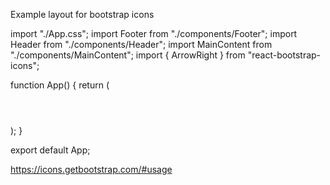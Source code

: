 Example layout for bootstrap icons

import "./App.css";
import Footer from "./components/Footer";
import Header from "./components/Header";
import MainContent from "./components/MainContent";
import { ArrowRight } from "react-bootstrap-icons";

function App() {
return (

<div className="container">
<ArrowRight color="royalblue" size={96} />
<Header />
<MainContent />
<Footer />
</div>
);
}

export default App;

https://icons.getbootstrap.com/#usage
